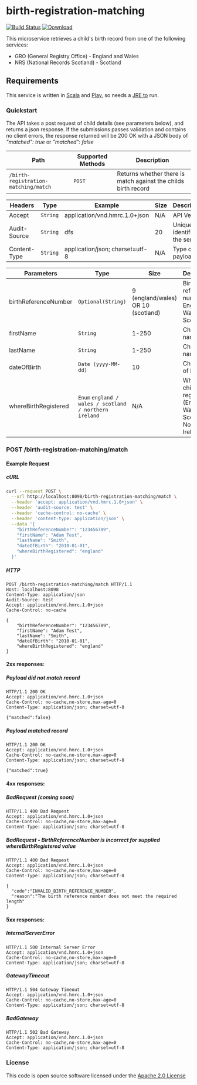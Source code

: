 # birth-registration-matching

[![Build Status](https://travis-ci.org/hmrc/birth-registration-matching.svg)](https://travis-ci.org/hmrc/birth-registration-matching) [![Download](https://api.bintray.com/packages/hmrc/releases/birth-registration-matching/images/download.svg)](https://bintray.com/hmrc/releases/birth-registration-matching/_latestVersion)

This microservice retrieves a child's birth record from one of the following services:

* GRO (General Registry Office) - England and Wales
* NRS (National Records Scotland) - Scotland

## Requirements

This service is written in [Scala](http://www.scala-lang.org/) and [Play](http://playframework.com/), so needs a [JRE to](http://www.oracle.com/technetwork/java/javase/overview/index.html) run.

### Quickstart

The API takes a post request of child details (see parameters below), and returns a json response. If the submissions passes validation and contains no client errors, the response returned will be 200 OK with a JSON body of _"matched": true_ or _"matched": false_

Path     | Supported Methods | Description
-------- | ------ | --------------------------------------------------------------
`/birth-registration-matching/match` | `POST` | Returns whether there is match against the childs birth record

Headers      | Type     | Example                         | Size | Description
------------ | -------- | -----------------------------   | ---- | --------------------------
Accept       | `String` | application/vnd.hmrc.1.0+json   | N/A  | API Version
Audit-Source | `String` | dfs                             | 20   | Unique identifier of the service
Content-Type | `String` | application/json; charset=utf-8 | N/A  | Type of payload

Parameters           | Type                                                   | Size                         | Description
---------------------|--------------------------------------------------------|------------------------------|-------------------------------------------------------------------------------
birthReferenceNumber | `Optional(String)`                                     | 9 (england/wales) OR 10 (scotland) | Birth reference number for England or Wales / Scotland
firstName            | `String`                                               | 1-250                        | Child's first name
lastName             | `String`                                               | 1-250                        | Child's last name
dateOfBirth          | `Date (yyyy-MM-dd)`                                    | 10                           | Child's date of birth
whereBirthRegistered | `Enum` `england / wales / scotland / northern ireland` | N/A                          | Where the child was registered (England / Wales / Scotland / Northern Ireland)

### POST /birth-registration-matching/match

#### Example Request

##### cURL
```bash
curl --request POST \
  --url http://localhost:8098/birth-registration-matching/match \
  --header 'accept: application/vnd.hmrc.1.0+json' \
  --header 'audit-source: test' \
  --header 'cache-control: no-cache' \
  --header 'content-type: application/json' \
  --data '{
    "birthReferenceNumber": "123456789",
    "firstName": "Adam Test",
    "lastName": "Smith",
    "dateOfBirth": "2010-01-01",
    "whereBirthRegistered": "england"
  }'
```

##### HTTP

```http
POST /birth-registration-matching/match HTTP/1.1
Host: localhost:8098
Content-Type: application/json
Audit-Source: test
Accept: application/vnd.hmrc.1.0+json
Cache-Control: no-cache

{
	"birthReferenceNumber": "123456789",
	"firstName": "Adam Test",
	"lastName": "Smith",
	"dateOfBirth": "2010-01-01",
	"whereBirthRegistered": "england"
}
```

#### 2xx responses:

##### Payload did not match record

```http
HTTP/1.1 200 OK
Accept: application/vnd.hmrc.1.0+json
Cache-Control: no-cache,no-store,max-age=0
Content-Type: application/json; charset=utf-8

{"matched":false}
```

##### Payload matched record

```http
HTTP/1.1 200 OK
Accept: application/vnd.hmrc.1.0+json
Cache-Control: no-cache,no-store,max-age=0
Content-Type: application/json; charset=utf-8

{"matched":true}
```

#### 4xx responses:

##### BadRequest (coming soon)

```http
HTTP/1.1 400 Bad Request
Accept: application/vnd.hmrc.1.0+json
Cache-Control: no-cache,no-store,max-age=0
Content-Type: application/json; charset=utf-8

```

##### BadRequest - BirthReferenceNumber is incorrect for supplied whereBirthRegistered value

```http
HTTP/1.1 400 Bad Request
Accept: application/vnd.hmrc.1.0+json
Cache-Control: no-cache,no-store,max-age=0
Content-Type: application/json; charset=utf-8

{
  "code":"INVALID_BIRTH_REFERENCE_NUMBER",
  "reason":"The birth reference number does not meet the required length"
}
```

#### 5xx responses:

##### InternalServerError
```http
HTTP/1.1 500 Internal Server Error
Accept: application/vnd.hmrc.1.0+json
Cache-Control: no-cache,no-store,max-age=0
Content-Type: application/json; charset=utf-8

```

##### GatewayTimeout
```http
HTTP/1.1 504 Gateway Timeout
Accept: application/vnd.hmrc.1.0+json
Cache-Control: no-cache,no-store,max-age=0
Content-Type: application/json; charset=utf-8

```


##### BadGateway

```http
HTTP/1.1 502 Bad Gateway
Accept: application/vnd.hmrc.1.0+json
Cache-Control: no-cache,no-store,max-age=0
Content-Type: application/json; charset=utf-8

```

### License

This code is open source software licensed under the [Apache 2.0 License]("http://www.apache.org/licenses/LICENSE-2.0.html")
